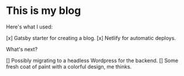 # This is my blog

Here's what I used:

[x] Gatsby starter for creating a blog.
[x] Netlify for automatic deploys.

What's next?

[] Possibly migrating to a headless Wordpress for the backend.
[] Some fresh coat of paint with a colorful design, me thinks.
